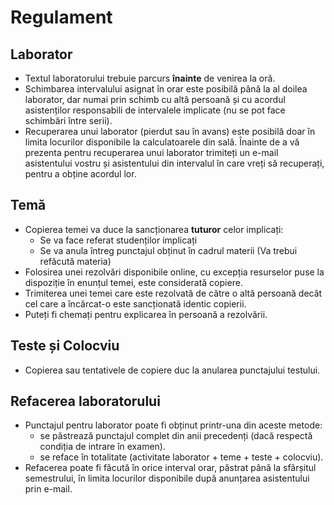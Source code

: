 # Regulament

## Laborator
- Textul laboratorului trebuie parcurs **înainte** de venirea la oră.
- Schimbarea intervalului asignat în orar este posibilă până la al doilea laborator, dar numai prin schimb cu altă persoană și cu acordul asistenților responsabili de intervalele implicate (nu se pot face schimbări între serii).
- Recuperarea unui laborator (pierdut sau în avans) este posibilă doar în limita locurilor disponibile la calculatoarele din sală. Înainte de a vă prezenta pentru recuperarea unui laborator trimiteți un e-mail asistentului vostru și asistentului din intervalul în care vreți să recuperați, pentru a obține acordul lor.

## Temă
- Copierea temei va duce la sancționarea **tuturor** celor implicați:
  - Se va face referat studenților implicați
  - Se va anula întreg punctajul obținut în cadrul materii (Va trebui refăcută materia)
- Folosirea unei rezolvări disponibile online, cu excepția resurselor puse la dispoziție în enunțul temei, este considerată copiere.
- Trimiterea unei temei care este rezolvată de către o altă persoană decât cel care a încărcat-o este sancționată identic copierii.
- Puteți fi chemați pentru explicarea în persoană a rezolvării.

## Teste și Colocviu
- Copierea sau tentativele de copiere duc la anularea punctajului testului.

## Refacerea laboratorului
- Punctajul pentru laborator poate fi obținut printr-una din aceste metode:
  - se păstrează punctajul complet din anii precedenți (dacă respectă condiția de intrare în examen). 
  - se reface în totalitate (activitate laborator + teme + teste + colocviu).
- Refacerea poate fi făcută în orice interval orar, păstrat până la sfârșitul semestrului, în limita locurilor disponibile după anunțarea asistentului prin e-mail.